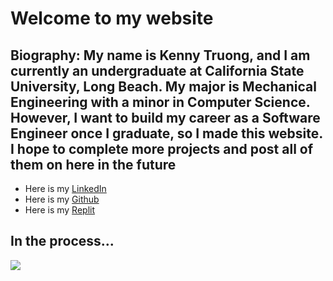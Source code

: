 <!DOCTYPE html>
<h1> Welcome to my website</h1>
<section>
<!-- Introduction -->
  <h2> Biography: My name is Kenny Truong, and I am currently an undergraduate at California State University, Long Beach. My major is Mechanical Engineering with a minor in Computer Science. However, I want to build my career as a Software Engineer once I graduate, so I made this website. I hope to complete more projects and post all of them on here in the future </h2>
</section>
<section>
<!-- Personal Website -->
  <ul>
    <li> Here is my <a href="https://www.linkedin.com/in/kenny-truong-2803kt/">LinkedIn</a>
    <li> Here is my <a href="https://github.com/kennytruoong/Python-project">Github</a>
    <li> Here is my <a href="https://replit.com/@kennytruoong"> Replit</a>
  </ul>
 <section>
<h2> In the process... </h2>
<img src="https://arc-tech.co.za/wp-content/uploads/2020/08/ARC-Technology-Slow-Website-Speed_blog-feature_resized-1080x675.png">
